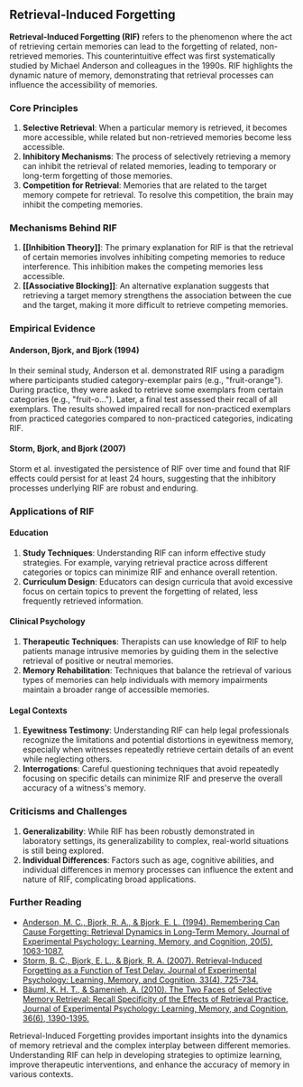## Retrieval-Induced Forgetting

**Retrieval-Induced Forgetting (RIF)** refers to the phenomenon where the act of retrieving certain memories can lead to the forgetting of related, non-retrieved memories. This counterintuitive effect was first systematically studied by Michael Anderson and colleagues in the 1990s. RIF highlights the dynamic nature of memory, demonstrating that retrieval processes can influence the accessibility of memories.

### Core Principles

1. **Selective Retrieval**: When a particular memory is retrieved, it becomes more accessible, while related but non-retrieved memories become less accessible.
2. **Inhibitory Mechanisms**: The process of selectively retrieving a memory can inhibit the retrieval of related memories, leading to temporary or long-term forgetting of those memories.
3. **Competition for Retrieval**: Memories that are related to the target memory compete for retrieval. To resolve this competition, the brain may inhibit the competing memories.

### Mechanisms Behind RIF

1. **[[Inhibition Theory]]**: The primary explanation for RIF is that the retrieval of certain memories involves inhibiting competing memories to reduce interference. This inhibition makes the competing memories less accessible.
2. **[[Associative Blocking]]**: An alternative explanation suggests that retrieving a target memory strengthens the association between the cue and the target, making it more difficult to retrieve competing memories.

### Empirical Evidence

#### Anderson, Bjork, and Bjork (1994)

In their seminal study, Anderson et al. demonstrated RIF using a paradigm where participants studied category-exemplar pairs (e.g., "fruit-orange"). During practice, they were asked to retrieve some exemplars from certain categories (e.g., "fruit-o..."). Later, a final test assessed their recall of all exemplars. The results showed impaired recall for non-practiced exemplars from practiced categories compared to non-practiced categories, indicating RIF.

#### Storm, Bjork, and Bjork (2007)

Storm et al. investigated the persistence of RIF over time and found that RIF effects could persist for at least 24 hours, suggesting that the inhibitory processes underlying RIF are robust and enduring.

### Applications of RIF

#### Education

1. **Study Techniques**: Understanding RIF can inform effective study strategies. For example, varying retrieval practice across different categories or topics can minimize RIF and enhance overall retention.
2. **Curriculum Design**: Educators can design curricula that avoid excessive focus on certain topics to prevent the forgetting of related, less frequently retrieved information.

#### Clinical Psychology

1. **Therapeutic Techniques**: Therapists can use knowledge of RIF to help patients manage intrusive memories by guiding them in the selective retrieval of positive or neutral memories.
2. **Memory Rehabilitation**: Techniques that balance the retrieval of various types of memories can help individuals with memory impairments maintain a broader range of accessible memories.

#### Legal Contexts

1. **Eyewitness Testimony**: Understanding RIF can help legal professionals recognize the limitations and potential distortions in eyewitness memory, especially when witnesses repeatedly retrieve certain details of an event while neglecting others.
2. **Interrogations**: Careful questioning techniques that avoid repeatedly focusing on specific details can minimize RIF and preserve the overall accuracy of a witness's memory.

### Criticisms and Challenges

1. **Generalizability**: While RIF has been robustly demonstrated in laboratory settings, its generalizability to complex, real-world situations is still being explored.
2. **Individual Differences**: Factors such as age, cognitive abilities, and individual differences in memory processes can influence the extent and nature of RIF, complicating broad applications.

### Further Reading

- [Anderson, M. C., Bjork, R. A., & Bjork, E. L. (1994). Remembering Can Cause Forgetting: Retrieval Dynamics in Long-Term Memory. Journal of Experimental Psychology: Learning, Memory, and Cognition, 20(5), 1063-1087.](https://psycnet.apa.org/doi/10.1037/0278-7393.20.5.1063)
- [Storm, B. C., Bjork, E. L., & Bjork, R. A. (2007). Retrieval-Induced Forgetting as a Function of Test Delay. Journal of Experimental Psychology: Learning, Memory, and Cognition, 33(4), 725-734.](https://psycnet.apa.org/doi/10.1037/0278-7393.33.4.725)
- [Bäuml, K. H. T., & Samenieh, A. (2010). The Two Faces of Selective Memory Retrieval: Recall Specificity of the Effects of Retrieval Practice. Journal of Experimental Psychology: Learning, Memory, and Cognition, 36(6), 1390-1395.](https://psycnet.apa.org/doi/10.1037/a0020852)

Retrieval-Induced Forgetting provides important insights into the dynamics of memory retrieval and the complex interplay between different memories. Understanding RIF can help in developing strategies to optimize learning, improve therapeutic interventions, and enhance the accuracy of memory in various contexts.